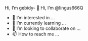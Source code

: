 Hi, I’m gebidy- 👋 Hi, I’m @lingus666Q
- 👀 I’m interested in ...
- 🌱 I’m currently learning ...
- 💞️ I’m looking to collaborate on ...
- 📫 How to reach me ...

<!---
lingus666Q/lingus666Q is a ✨ special ✨ repository because its `README.md` (this file) appears on your GitHub profile.
You can click the Preview link to take a look at your changes.
--->
